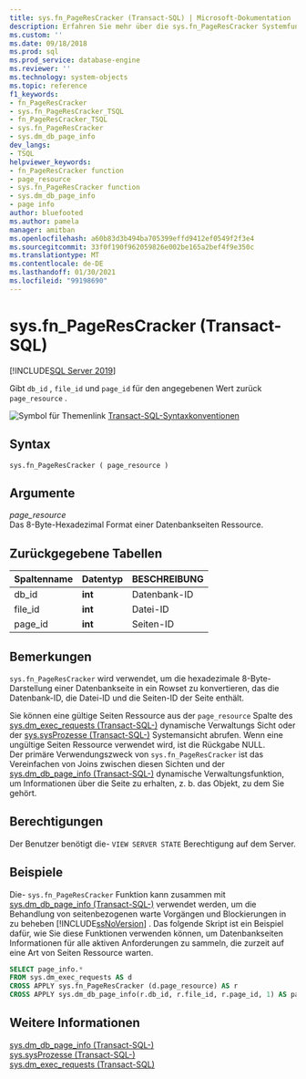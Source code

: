 ```yaml
---
title: sys.fn_PageResCracker (Transact-SQL) | Microsoft-Dokumentation
description: Erfahren Sie mehr über die sys.fn_PageResCracker Systemfunktion. Sehen Sie sich Beispiele an, und zeigen Sie zusätzliche verfügbare Ressourcen an.
ms.custom: ''
ms.date: 09/18/2018
ms.prod: sql
ms.prod_service: database-engine
ms.reviewer: ''
ms.technology: system-objects
ms.topic: reference
f1_keywords:
- fn_PageResCracker
- sys.fn_PageResCracker_TSQL
- fn_PageResCracker_TSQL
- sys.fn_PageResCracker
- sys.dm_db_page_info
dev_langs:
- TSQL
helpviewer_keywords:
- fn_PageResCracker function
- page_resource
- sys.fn_PageResCracker function
- sys.dm_db_page_info
- page info
author: bluefooted
ms.author: pamela
manager: amitban
ms.openlocfilehash: a60b83d3b494ba705399effd9412ef0549f2f3e4
ms.sourcegitcommit: 33f0f190f962059826e002be165a2bef4f9e350c
ms.translationtype: MT
ms.contentlocale: de-DE
ms.lasthandoff: 01/30/2021
ms.locfileid: "99198690"
---
```

# <a name="sysfn_pagerescracker-transact-sql"></a>sys.fn_PageResCracker (Transact-SQL)
[!INCLUDE[SQL Server 2019](../../includes/applies-to-version/sqlserver2019.md)]

Gibt `db_id` , `file_id` und `page_id` für den angegebenen Wert zurück `page_resource` . 
  
 ![Symbol für Themenlink](../../database-engine/configure-windows/media/topic-link.gif "Symbol für Themenlink") [Transact-SQL-Syntaxkonventionen](../../t-sql/language-elements/transact-sql-syntax-conventions-transact-sql.md)  
  
## <a name="syntax"></a>Syntax  
```  
sys.fn_PageResCracker ( page_resource )  
```  
  
## <a name="arguments"></a>Argumente  
*page_resource*    
Das 8-Byte-Hexadezimal Format einer Datenbankseiten Ressource.
  
## <a name="tables-returned"></a>Zurückgegebene Tabellen  
  
|Spaltenname|Datentyp|BESCHREIBUNG|  
|-----------------|---------------|-----------------|  
|db_id|**int**|Datenbank-ID|  
|file_id|**int**|Datei-ID|  
|page_id|**int**|Seiten-ID|  
  
## <a name="remarks"></a>Bemerkungen  
`sys.fn_PageResCracker` wird verwendet, um die hexadezimale 8-Byte-Darstellung einer Datenbankseite in ein Rowset zu konvertieren, das die Datenbank-ID, die Datei-ID und die Seiten-ID der Seite enthält.   

Sie können eine gültige Seiten Ressource aus der `page_resource` Spalte des [sys.dm_exec_requests &#40;Transact-SQL-&#41;](../../relational-databases/system-dynamic-management-views/sys-dm-exec-requests-transact-sql.md) dynamische Verwaltungs Sicht oder der [sys.sysProzesse &#40;Transact-SQL-&#41;](../../relational-databases/system-compatibility-views/sys-sysprocesses-transact-sql.md) Systemansicht abrufen. Wenn eine ungültige Seiten Ressource verwendet wird, ist die Rückgabe NULL.  
Der primäre Verwendungszweck von `sys.fn_PageResCracker` ist das Vereinfachen von Joins zwischen diesen Sichten und der [sys.dm_db_page_info &#40;Transact-SQL-&#41;](../../relational-databases/system-dynamic-management-views/sys-dm-db-page-info-transact-sql.md) dynamische Verwaltungsfunktion, um Informationen über die Seite zu erhalten, z. b. das Objekt, zu dem Sie gehört.
  
## <a name="permissions"></a>Berechtigungen  
Der Benutzer benötigt die- `VIEW SERVER STATE` Berechtigung auf dem Server.  
  
## <a name="examples"></a>Beispiele  
Die- `sys.fn_PageResCracker` Funktion kann zusammen mit [sys.dm_db_page_info &#40;Transact-SQL-&#41;](../../relational-databases/system-dynamic-management-views/sys-dm-db-page-info-transact-sql.md) verwendet werden, um die Behandlung von seitenbezogenen warte Vorgängen und Blockierungen in zu beheben [!INCLUDE[ssNoVersion](../../includes/ssnoversion-md.md)] .  Das folgende Skript ist ein Beispiel dafür, wie Sie diese Funktionen verwenden können, um Datenbankseiten Informationen für alle aktiven Anforderungen zu sammeln, die zurzeit auf eine Art von Seiten Ressource warten. 
  
```sql  
SELECT page_info.* 
FROM sys.dm_exec_requests AS d  
CROSS APPLY sys.fn_PageResCracker (d.page_resource) AS r  
CROSS APPLY sys.dm_db_page_info(r.db_id, r.file_id, r.page_id, 1) AS page_info
```  
  
## <a name="see-also"></a>Weitere Informationen  
 [sys.dm_db_page_info &#40;Transact-SQL-&#41;](../../relational-databases/system-dynamic-management-views/sys-dm-db-page-info-transact-sql.md)  
 [sys.sysProzesse &#40;Transact-SQL-&#41;](../../relational-databases/system-compatibility-views/sys-sysprocesses-transact-sql.md)   
 [sys.dm_exec_requests &#40;Transact-SQL&#41;](../../relational-databases/system-dynamic-management-views/sys-dm-exec-requests-transact-sql.md)  
  
  
